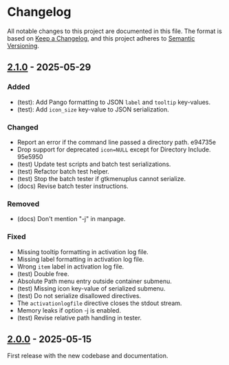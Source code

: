 # Changelog

All notable changes to this project are documented in this file.
The format is based on [Keep a Changelog],
and this project adheres to [Semantic Versioning].

## [2.1.0] - 2025-05-29

### Added

- (test): Add Pango formatting to JSON `label` and `tooltip` key-values.
- (test): Add `icon_size` key-value to JSON serialization.

### Changed

- Report an error if the command line passed a directory path. e94735e
- Drop support for deprecated `icon=NULL` except for Directory Include. 95e5950
- (test) Update test scripts and batch test serializations.
- (test) Refactor batch test helper.
- (test) Stop the batch tester if gtkmenuplus cannot serialize.
- (docs) Revise batch tester instructions.

### Removed

- (docs) Don't mention "-j" in manpage.

### Fixed

- Missing tooltip formatting in activation log file.
- Missing label formatting in activation log file.
- Wrong `item` label in activation log file.
- (test) Double free.
- Absolute Path menu entry outside container submenu.
- (test) Missing icon key-value of serialized submenu.
- (test) Do not serialize disallowed directives.
- The `activationlogfile` directive closes the stdout stream.
- Memory leaks if option -j is enabled.
- (test) Revise relative path handling in tester.

## [2.0.0] - 2025-05-15

First release with the new codebase and documentation.

[Unreleased]: https://github.com/step-/gtkmenuplus/compare/2.1.0...HEAD
[2.1.0]: https://github.com/step-/gtkmenuplus/compare/2.0.0...2.1.0
[2.0.0]: <https://github.com/step-/gtkmenuplus/releases/tag/2.0.0>

[Keep a Changelog]: <https://keepachangelog.com/en/1.1.0/>
[Semantic Versioning]: <https://semver.org/spec/v2.0.0.html>

